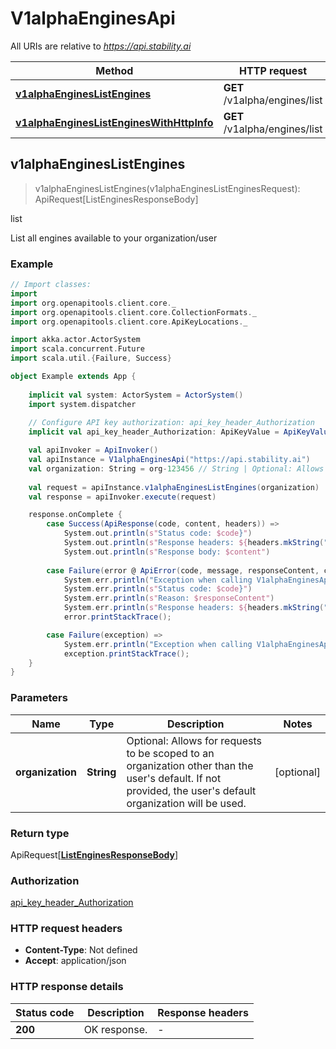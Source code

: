 # V1alphaEnginesApi

All URIs are relative to *https://api.stability.ai*

Method | HTTP request | Description
------------- | ------------- | -------------
[**v1alphaEnginesListEngines**](V1alphaEnginesApi.md#v1alphaEnginesListEngines) | **GET** /v1alpha/engines/list | list
[**v1alphaEnginesListEnginesWithHttpInfo**](V1alphaEnginesApi.md#v1alphaEnginesListEnginesWithHttpInfo) | **GET** /v1alpha/engines/list | list



## v1alphaEnginesListEngines

> v1alphaEnginesListEngines(v1alphaEnginesListEnginesRequest): ApiRequest[ListEnginesResponseBody]

list

List all engines available to your organization/user

### Example

```scala
// Import classes:
import 
import org.openapitools.client.core._
import org.openapitools.client.core.CollectionFormats._
import org.openapitools.client.core.ApiKeyLocations._

import akka.actor.ActorSystem
import scala.concurrent.Future
import scala.util.{Failure, Success}

object Example extends App {
    
    implicit val system: ActorSystem = ActorSystem()
    import system.dispatcher
    
    // Configure API key authorization: api_key_header_Authorization
    implicit val api_key_header_Authorization: ApiKeyValue = ApiKeyValue("YOUR API KEY")

    val apiInvoker = ApiInvoker()
    val apiInstance = V1alphaEnginesApi("https://api.stability.ai")
    val organization: String = org-123456 // String | Optional: Allows for requests to be scoped to an organization other than the user's default.  If not provided, the user's default organization will be used.
    
    val request = apiInstance.v1alphaEnginesListEngines(organization)
    val response = apiInvoker.execute(request)

    response.onComplete {
        case Success(ApiResponse(code, content, headers)) =>
            System.out.println(s"Status code: $code}")
            System.out.println(s"Response headers: ${headers.mkString(", ")}")
            System.out.println(s"Response body: $content")
        
        case Failure(error @ ApiError(code, message, responseContent, cause, headers)) =>
            System.err.println("Exception when calling V1alphaEnginesApi#v1alphaEnginesListEngines")
            System.err.println(s"Status code: $code}")
            System.err.println(s"Reason: $responseContent")
            System.err.println(s"Response headers: ${headers.mkString(", ")}")
            error.printStackTrace();

        case Failure(exception) => 
            System.err.println("Exception when calling V1alphaEnginesApi#v1alphaEnginesListEngines")
            exception.printStackTrace();
    }
}
```

### Parameters


Name | Type | Description  | Notes
------------- | ------------- | ------------- | -------------
 **organization** | **String**| Optional: Allows for requests to be scoped to an organization other than the user&#39;s default.  If not provided, the user&#39;s default organization will be used. | [optional]

### Return type

ApiRequest[[**ListEnginesResponseBody**](ListEnginesResponseBody.md)]


### Authorization

[api_key_header_Authorization](../README.md#api_key_header_Authorization)

### HTTP request headers

- **Content-Type**: Not defined
- **Accept**: application/json

### HTTP response details
| Status code | Description | Response headers |
|-------------|-------------|------------------|
| **200** | OK response. |  -  |


